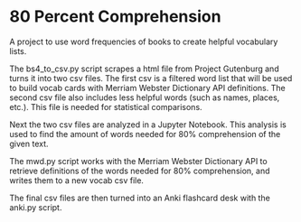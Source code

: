 # 80 Percent Comprehension

A project to use word frequencies of books to create helpful vocabulary lists.

The bs4_to_csv.py script scrapes a html file from Project Gutenburg and turns it into two csv files. The first csv is a filtered word list that will be used to build vocab cards with Merriam Webster Dictionary API definitions. The second csv file also includes less helpful words (such as names, places, etc.). This file is needed for statistical comparisons.

Next the two csv files are analyzed in a Jupyter Notebook. This analysis is used to find the amount of words needed for 80% comprehension of the given text.

The mwd.py script works with the Merriam Webster Dictionary API to retrieve definitions of the words needed for 80% comprehension, and writes them to a new vocab csv file.

The final csv files are then turned into an Anki flashcard desk with the anki.py script.
